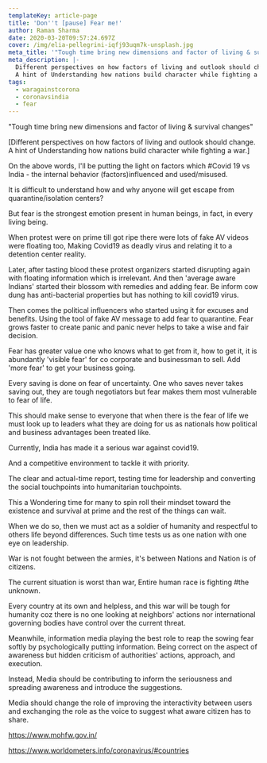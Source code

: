 ```yaml
---
templateKey: article-page
title: 'Don''t [pause] Fear me!'
author: Raman Sharma
date: 2020-03-20T09:57:24.697Z
cover: /img/elia-pellegrini-iqfj93uqm7k-unsplash.jpg
meta_title: '"Tough time bring new dimensions and factor of living & survival changes"'
meta_description: |-
  Different perspectives on how factors of living and outlook should change.
  A hint of Understanding how nations build character while fighting a war.
tags:
  - waragainstcorona
  - coronavsindia
  - fear
---
```

"Tough time bring new dimensions and factor of living & survival changes"

\[Different perspectives on how factors of living and outlook should change. A hint of Understanding how nations build character while fighting a war.]

On the above words, I'll be putting the light on factors which #Covid 19 vs India - the internal behavior (factors)influenced and used/misused.

It is difficult to understand how and why anyone will get escape from quarantine/isolation centers?

But fear is the strongest emotion present in human beings, in fact, in every living being.

When protest were on prime till got ripe there were lots of fake AV videos were floating too, Making Covid19 as deadly virus and relating it to a detention center reality.

Later, after tasting blood these protest organizers started disrupting again with floating information which is irrelevant. And then 'average aware Indians' started their blossom with remedies and adding fear. Be inform cow dung has anti-bacterial properties but has nothing to kill covid19 virus.

Then comes the political influencers who started using it for excuses and benefits. Using the tool of fake AV message to add fear to quarantine. Fear grows faster to create panic and panic never helps to take a wise and fair decision.

Fear has greater value one who knows what to get from it, how to get it, it is abundantly 'visible fear' for co corporate and businessman to sell. Add 'more fear' to get your business going.

Every saving is done on fear of uncertainty. One who saves never takes saving out, they are tough negotiators but fear makes them most vulnerable to fear of life.

This should make sense to everyone that when there is the fear of life we must look up to leaders what they are doing for us as nationals how political and business advantages been treated like.

Currently, India has made it a serious war against covid19.

And a competitive environment to tackle it with priority.

The clear and actual-time report, testing time for leadership and converting the social touchpoints into humanitarian touchpoints.

This a Wondering time for many to spin roll their mindset toward the existence and survival at prime and the rest of the things can wait.

When we do so, then we must act as a soldier of humanity and respectful to others life beyond differences. Such time tests us as one nation with one eye on leadership.

War is not fought between the armies, it's between Nations and Nation is of citizens.

The current situation is worst than war, Entire human race is fighting #the unknown.

Every country at its own and helpless, and this war will be tough for humanity coz there is no one looking at neighbors' actions nor international governing bodies have control over the current threat.

Meanwhile, information media playing the best role to reap the sowing fear softly by psychologically putting information. Being correct on the aspect of awareness but hidden criticism of authorities' actions, approach, and execution.

Instead, Media should be contributing to inform the seriousness and spreading awareness and introduce the suggestions.

Media should change the role of improving the interactivity between users and exchanging the role as the voice to suggest what aware citizen has to share.

<https://www.mohfw.gov.in/>

<https://www.worldometers.info/coronavirus/#countries>